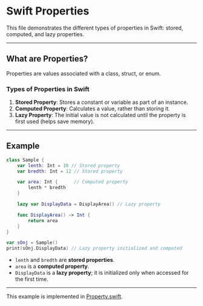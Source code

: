 # Swift Properties

This file demonstrates the different types of properties in Swift: stored, computed, and lazy properties.

---

## What are Properties?

Properties are values associated with a class, struct, or enum.

### Types of Properties in Swift

1. **Stored Property**: Stores a constant or variable as part of an instance.
2. **Computed Property**: Calculates a value, rather than storing it.
3. **Lazy Property**: The initial value is not calculated until the property is first used (helps save memory).

---

## Example

```swift
class Sample {
    var lenth: Int = 10 // Stored property
    var bredth: Int = 12 // Stored property

    var area: Int {      // Computed property
        lenth * bredth
    }

    lazy var DisplayData = DisplayArea() // Lazy property

    func DisplayArea() -> Int {
        return area
    }
}

var sOnj = Sample()
print(sOnj.DisplayData) // Lazy property initialized and computed
```

- `lenth` and `bredth` are **stored properties**.
- `area` is a **computed property**.
- `DisplayData` is a **lazy property**; it is initialized only when accessed for the first time.

---

This example is implemented in [Property.swift](https://github.com/GauriKanojwar15/iOS_Development/blob/main/Swift/Programs/Property.swift).